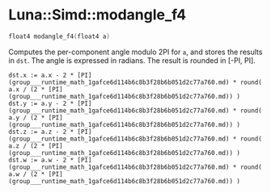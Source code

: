 # Luna::Simd::modangle_f4

```c++
float4 modangle_f4(float4 a)
```

Computes the per-component angle modulo 2PI for `a`, and stores the results in `dst`. The angle is expressed in radians. The result is rounded in [-PI, PI]. 


```
dst.x := a.x - 2 * [PI](group___runtime_math_1gafce6d114b6c8b3f28b6b051d2c77a760.md) * round( a.x / (2 * [PI](group___runtime_math_1gafce6d114b6c8b3f28b6b051d2c77a760.md)) )
dst.y := a.y - 2 * [PI](group___runtime_math_1gafce6d114b6c8b3f28b6b051d2c77a760.md) * round( a.y / (2 * [PI](group___runtime_math_1gafce6d114b6c8b3f28b6b051d2c77a760.md)) )
dst.z := a.z - 2 * [PI](group___runtime_math_1gafce6d114b6c8b3f28b6b051d2c77a760.md) * round( a.z / (2 * [PI](group___runtime_math_1gafce6d114b6c8b3f28b6b051d2c77a760.md)) )
dst.w := a.w - 2 * [PI](group___runtime_math_1gafce6d114b6c8b3f28b6b051d2c77a760.md) * round( a.w / (2 * [PI](group___runtime_math_1gafce6d114b6c8b3f28b6b051d2c77a760.md)) )
```


